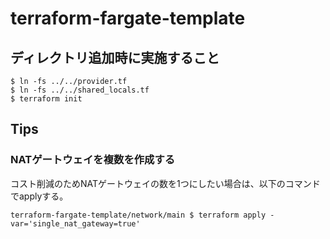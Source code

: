 # terraform-fargate-template

## ディレクトリ追加時に実施すること

```
$ ln -fs ../../provider.tf 
$ ln -fs ../../shared_locals.tf
$ terraform init
```

## Tips
### NATゲートウェイを複数を作成する
コスト削減のためNATゲートウェイの数を1つにしたい場合は、以下のコマンドでapplyする。

```
terraform-fargate-template/network/main $ terraform apply -var='single_nat_gateway=true'
```